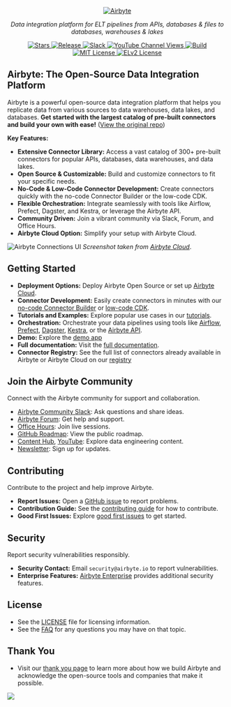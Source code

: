 <p align="center">
  <a href="https://airbyte.com"><img src="https://assets.website-files.com/605e01bc25f7e19a82e74788/624d9c4a375a55100be6b257_Airbyte_logo_color_dark.svg" alt="Airbyte"></a>
</p>

<p align="center">
  <em>Data integration platform for ELT pipelines from APIs, databases & files to databases, warehouses & lakes</em>
</p>

<p align="center">
  <a href="https://github.com/airbytehq/airbyte/stargazers/" target="_blank">
    <img src="https://img.shields.io/github/stars/airbytehq/airbyte?style=social&label=Star&maxAge=2592000" alt="Stars">
  </a>
  <a href="https://github.com/airbytehq/airbyte/releases" target="_blank">
    <img src="https://img.shields.io/github/v/release/airbytehq/airbyte?color=white" alt="Release">
  </a>
  <a href="https://airbytehq.slack.com/" target="_blank">
    <img src="https://img.shields.io/badge/slack-join-white.svg?logo=slack" alt="Slack">
  </a>
  <a href="https://www.youtube.com/c/AirbyteHQ/?sub_confirmation=1" target="_blank">
    <img alt="YouTube Channel Views" src="https://img.shields.io/youtube/channel/views/UCQ_JWEFzs1_INqdhIO3kmrw?style=social">
  </a>
  <a href="https://github.com/airbytehq/airbyte/actions/workflows/gradle.yml" target="_blank">
    <img src="https://img.shields.io/github/actions/workflow/status/airbytehq/airbyte/gradle.yml?branch=master" alt="Build">
  </a>
  <a href="https://github.com/airbytehq/airbyte/tree/master/docs/project-overview/licenses" target="_blank">
    <img src="https://img.shields.io/static/v1?label=license&message=MIT&color=white" alt="MIT License">
  </a>
  <a href="https://github.com/airbytehq/airbyte/tree/master/docs/project-overview/licenses" target="_blank">
    <img src="https://img.shields.io/static/v1?label=license&message=ELv2&color=white" alt="ELv2 License">
  </a>
</p>

## Airbyte: The Open-Source Data Integration Platform

Airbyte is a powerful open-source data integration platform that helps you replicate data from various sources to data warehouses, data lakes, and databases.  **Get started with the largest catalog of pre-built connectors and build your own with ease!** ([View the original repo](https://github.com/airbytehq/airbyte))

**Key Features:**

*   **Extensive Connector Library:**  Access a vast catalog of 300+ pre-built connectors for popular APIs, databases, data warehouses, and data lakes.
*   **Open Source & Customizable:** Build and customize connectors to fit your specific needs.
*   **No-Code & Low-Code Connector Development:**  Create connectors quickly with the no-code Connector Builder or the low-code CDK.
*   **Flexible Orchestration:** Integrate seamlessly with tools like Airflow, Prefect, Dagster, and Kestra, or leverage the Airbyte API.
*   **Community Driven:** Join a vibrant community via Slack, Forum, and Office Hours.
*   **Airbyte Cloud Option:** Simplify your setup with Airbyte Cloud.

![Airbyte Connections UI](https://github.com/airbytehq/airbyte/assets/38087517/35b01d0b-00bf-407b-87e6-a5cd5cd720b5)
_Screenshot taken from [Airbyte Cloud](https://cloud.airbyte.com/signup)_.

## Getting Started

*   **Deployment Options:** Deploy Airbyte Open Source or set up [Airbyte Cloud](https://docs.airbyte.com/cloud/getting-started-with-airbyte-cloud).
*   **Connector Development:** Easily create connectors in minutes with our [no-code Connector Builder](https://docs.airbyte.com/connector-development/connector-builder-ui/overview) or [low-code CDK](https://docs.airbyte.com/connector-development/config-based/low-code-cdk-overview).
*   **Tutorials and Examples:** Explore popular use cases in our [tutorials](https://airbyte.com/tutorials).
*   **Orchestration:** Orchestrate your data pipelines using tools like [Airflow](https://docs.airbyte.com/operator-guides/using-the-airflow-airbyte-operator), [Prefect](https://docs.airbyte.com/operator-guides/using-prefect-task), [Dagster](https://docs.airbyte.com/operator-guides/using-dagster-integration), [Kestra](https://docs.airbyte.com/operator-guides/using-kestra-plugin), or the [Airbyte API](https://reference.airbyte.com/reference/start).
*   **Demo:** Explore the [demo app](https://demo.airbyte.io/)
*   **Full documentation:**  Visit the [full documentation](https://docs.airbyte.com/).
*   **Connector Registry:** See the full list of connectors already available in Airbyte or Airbyte Cloud on our [registry](https://connectors.airbyte.com/files/generated_reports/connector_registry_report.html)

## Join the Airbyte Community

Connect with the Airbyte community for support and collaboration.

*   [Airbyte Community Slack](https://airbyte.com/community): Ask questions and share ideas.
*   [Airbyte Forum](https://github.com/airbytehq/airbyte/discussions): Get help and support.
*   [Office Hours](https://airbyte.io/daily-office-hours/): Join live sessions.
*   [GitHub Roadmap](https://github.com/orgs/airbytehq/projects/37/views/1?pane=issue&itemId=26937554): View the public roadmap.
*   [Content Hub](https://airbyte.com/content-hub), [YouTube](https://www.youtube.com/c/AirbyteHQ): Explore data engineering content.
*   [Newsletter](https://airbyte.com/newsletter): Sign up for updates.

## Contributing

Contribute to the project and help improve Airbyte.

*   **Report Issues:** Open a [GitHub issue](https://github.com/airbytehq/airbyte/issues/new/choose) to report problems.
*   **Contribution Guide:** See the [contributing guide](https://docs.airbyte.com/contributing-to-airbyte/) for how to contribute.
*   **Good First Issues:**  Explore [good first issues](https://github.com/airbytehq/airbyte/labels/contributor-program) to get started.

## Security

Report security vulnerabilities responsibly.

*   **Security Contact:** Email `security@airbyte.io` to report vulnerabilities.
*   **Enterprise Features:** [Airbyte Enterprise](https://airbyte.com/airbyte-enterprise) provides additional security features.

## License

*   See the [LICENSE](docs/project-overview/licenses/) file for licensing information.
*   See the [FAQ](docs/project-overview/licenses/license-faq.md) for any questions you may have on that topic.

## Thank You

*   Visit our [thank you page](THANK-YOU.md) to learn more about how we build Airbyte and acknowledge the open-source tools and companies that make it possible.

<a href="https://github.com/airbytehq/airbyte/graphs/contributors">
  <img src="https://contrib.rocks/image?repo=airbytehq/airbyte"/>
</a>